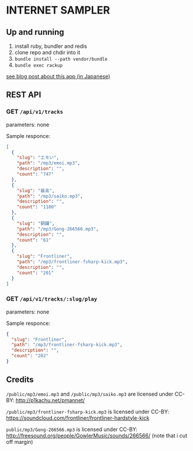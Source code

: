 # INTERNET SAMPLER

## Up and running

1. install ruby, bundler and redis
1. clone repo and chdir into it
1. `bundle install --path vendor/bundle`
1. `bundle exec rackup`

[see blog post about this app (in Japanese)](http://polamjag.hatenablog.jp/entry/2015/05/15/044314)

## REST API

### GET `/api/v1/tracks`

parameters: none

Sample responce:

```json
[
  {
    "slug": "エモい",
    "path": "/mp3/emoi.mp3",
    "description": "",
    "count": "747"
  },
  {
    "slug": "最高",
    "path": "/mp3/saiko.mp3",
    "description": "",
    "count": "1180"
  },
  {
    "slug": "銅鑼",
    "path": "/mp3/Gong-266566.mp3",
    "description": "",
    "count": "61"
  },
  {
    "slug": "Frontliner",
    "path": "/mp3/frontliner-fsharp-kick.mp3",
    "description": "",
    "count": "201"
  }
]
```

### GET `/api/v1/tracks/:slug/play`

parameters: none

Sample responce:

```json
{
  "slug": "Frontliner",
  "path": "/mp3/frontliner-fsharp-kick.mp3",
  "description": "",
  "count": "202"
}
```

## Credits

`/public/mp3/emoi.mp3` and `/public/mp3/saiko.mp3` are licensed under CC-BY: http://p1kachu.net/pmannet/

`/public/mp3/frontliner-fsharp-kick.mp3` is licensed under CC-BY: https://soundcloud.com/frontliner/frontliner-hardstyle-kick

`public/mp3/Gong-266566.mp3` is licensed under CC-BY: http://freesound.org/people/GowlerMusic/sounds/266566/ (note that i cut off margin)
